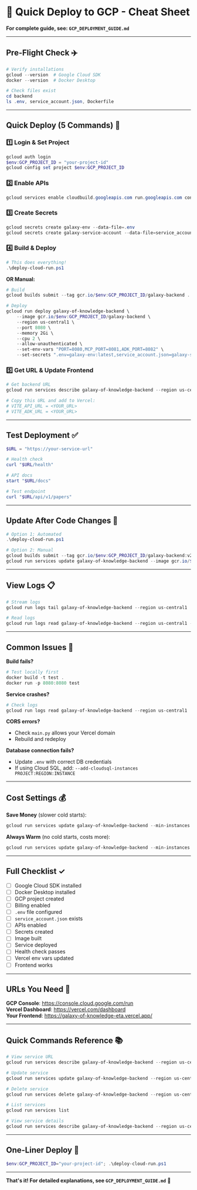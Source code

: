 # 🚀 Quick Deploy to GCP - Cheat Sheet

**For complete guide, see: `GCP_DEPLOYMENT_GUIDE.md`**

---

## Pre-Flight Check ✈️

```powershell
# Verify installations
gcloud --version  # Google Cloud SDK
docker --version  # Docker Desktop

# Check files exist
cd backend
ls .env, service_account.json, Dockerfile
```

---

## Quick Deploy (5 Commands) 🏃

### 1️⃣ Login & Set Project
```powershell
gcloud auth login
$env:GCP_PROJECT_ID = "your-project-id"
gcloud config set project $env:GCP_PROJECT_ID
```

### 2️⃣ Enable APIs
```powershell
gcloud services enable cloudbuild.googleapis.com run.googleapis.com containerregistry.googleapis.com secretmanager.googleapis.com
```

### 3️⃣ Create Secrets
```powershell
gcloud secrets create galaxy-env --data-file=.env
gcloud secrets create galaxy-service-account --data-file=service_account.json
```

### 4️⃣ Build & Deploy
```powershell
# This does everything!
.\deploy-cloud-run.ps1
```

**OR Manual:**
```powershell
# Build
gcloud builds submit --tag gcr.io/$env:GCP_PROJECT_ID/galaxy-backend .

# Deploy
gcloud run deploy galaxy-of-knowledge-backend \
    --image gcr.io/$env:GCP_PROJECT_ID/galaxy-backend \
    --region us-central1 \
    --port 8080 \
    --memory 2Gi \
    --cpu 2 \
    --allow-unauthenticated \
    --set-env-vars "PORT=8080,MCP_PORT=8081,ADK_PORT=8082" \
    --set-secrets ".env=galaxy-env:latest,service_account.json=galaxy-service-account:latest"
```

### 5️⃣ Get URL & Update Frontend
```powershell
# Get backend URL
gcloud run services describe galaxy-of-knowledge-backend --region us-central1 --format="value(status.url)"

# Copy this URL and add to Vercel:
# VITE_API_URL = <YOUR_URL>
# VITE_ADK_URL = <YOUR_URL>
```

---

## Test Deployment ✅

```powershell
$URL = "https://your-service-url"

# Health check
curl "$URL/health"

# API docs
start "$URL/docs"

# Test endpoint
curl "$URL/api/v1/papers"
```

---

## Update After Code Changes 🔄

```powershell
# Option 1: Automated
.\deploy-cloud-run.ps1

# Option 2: Manual
gcloud builds submit --tag gcr.io/$env:GCP_PROJECT_ID/galaxy-backend:v2 .
gcloud run services update galaxy-of-knowledge-backend --image gcr.io/$env:GCP_PROJECT_ID/galaxy-backend:v2 --region us-central1
```

---

## View Logs 📋

```powershell
# Stream logs
gcloud run logs tail galaxy-of-knowledge-backend --region us-central1

# Read logs
gcloud run logs read galaxy-of-knowledge-backend --region us-central1 --limit 50
```

---

## Common Issues 🐛

**Build fails?**
```powershell
# Test locally first
docker build -t test .
docker run -p 8080:8080 test
```

**Service crashes?**
```powershell
# Check logs
gcloud run logs read galaxy-of-knowledge-backend --region us-central1
```

**CORS errors?**
- Check `main.py` allows your Vercel domain
- Rebuild and redeploy

**Database connection fails?**
- Update `.env` with correct DB credentials
- If using Cloud SQL, add: `--add-cloudsql-instances PROJECT:REGION:INSTANCE`

---

## Cost Settings 💰

**Save Money** (slower cold starts):
```powershell
gcloud run services update galaxy-of-knowledge-backend --min-instances 0 --region us-central1
```

**Always Warm** (no cold starts, costs more):
```powershell
gcloud run services update galaxy-of-knowledge-backend --min-instances 1 --region us-central1
```

---

## Full Checklist ✓

- [ ] Google Cloud SDK installed
- [ ] Docker Desktop installed
- [ ] GCP project created
- [ ] Billing enabled
- [ ] `.env` file configured
- [ ] `service_account.json` exists
- [ ] APIs enabled
- [ ] Secrets created
- [ ] Image built
- [ ] Service deployed
- [ ] Health check passes
- [ ] Vercel env vars updated
- [ ] Frontend works

---

## URLs You Need 🔗

**GCP Console**: https://console.cloud.google.com/run  
**Vercel Dashboard**: https://vercel.com/dashboard  
**Your Frontend**: https://galaxy-of-knowledge-eta.vercel.app/

---

## Quick Commands Reference 📚

```powershell
# View service URL
gcloud run services describe galaxy-of-knowledge-backend --region us-central1 --format="value(status.url)"

# Update service
gcloud run services update galaxy-of-knowledge-backend --region us-central1

# Delete service
gcloud run services delete galaxy-of-knowledge-backend --region us-central1

# List services
gcloud run services list

# View service details
gcloud run services describe galaxy-of-knowledge-backend --region us-central1
```

---

## One-Liner Deploy 🎯

```powershell
$env:GCP_PROJECT_ID="your-project-id"; .\deploy-cloud-run.ps1
```

---

**That's it! For detailed explanations, see `GCP_DEPLOYMENT_GUIDE.md`** 📖
